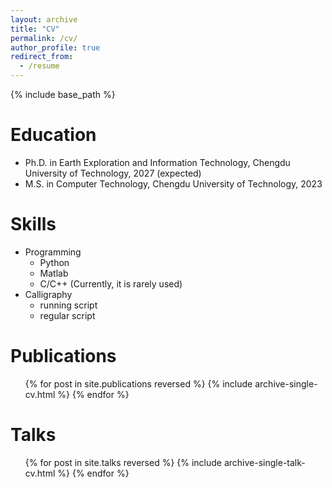 ```yaml
---
layout: archive
title: "CV"
permalink: /cv/
author_profile: true
redirect_from:
  - /resume
---
```


{% include base_path %}

Education
======
* Ph.D. in Earth Exploration and Information Technology, Chengdu University of Technology, 2027 (expected)
* M.S. in Computer Technology, Chengdu University of Technology, 2023



Skills
======
* Programming
  * Python
  * Matlab
  * C/C++ (Currently, it is rarely used)
* Calligraphy
  * running script
  * regular script 



Publications
======
  <ul>{% for post in site.publications reversed %}
    {% include archive-single-cv.html %}
  {% endfor %}</ul>



Talks
======
  <ul>{% for post in site.talks reversed %}
    {% include archive-single-talk-cv.html  %}
  {% endfor %}</ul>
